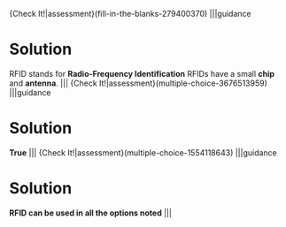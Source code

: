 {Check It!|assessment}(fill-in-the-blanks-279400370)
|||guidance
# Solution
RFID stands for **Radio-Frequency Identification**
RFIDs have a small **chip** and **antenna**.
|||
{Check It!|assessment}(multiple-choice-3676513959)
|||guidance
# Solution
**True**
|||
{Check It!|assessment}(multiple-choice-1554118643)
|||guidance
# Solution
**RFID can be used in all the options noted**
|||
